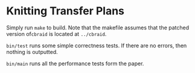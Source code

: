 # Knitting Transfer Plans

Simply run `make` to build. Note that the makefile assumes that the
patched version of`cbraid` is located at `../cbraid`.

`bin/test` runs some simple correctness tests. If there are no errors,
then nothing is outputted.

`bin/main` runs all the performance tests form the paper.
